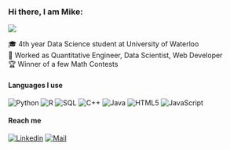 ### Hi there, I am Mike:

![](https://media.giphy.com/media/H1LeNNjn8sxz2sWkxJ/giphy.gif)

🎓 4th year Data Science student at University of Waterloo  
🔖 Worked as Quantitative Engineer, Data Scientist, Web Developer  
🏆 Winner of a few Math Contests  

#### Languages I use

![Python](https://img.shields.io/badge/-Python-000000?style=flat&logo=python)
![R](https://img.shields.io/badge/-R-000000?style=flat&logo=R)
![SQL](https://img.shields.io/badge/-SQL-000000?style=flat&logo=postgresql)
![C++](https://img.shields.io/badge/-C++-000000?style=flat&logo=c%2B%2B)
![Java](https://img.shields.io/badge/-Java-000000?style=flat&logo=java)
![HTML5](https://img.shields.io/badge/-HTML5-000000?style=flat&logo=html5)
![JavaScript](https://img.shields.io/badge/-JavaScript-000000?style=flat&logo=javascript)

#### Reach me  
[![Linkedin](https://img.shields.io/badge/-Mike%20Zhang-blue?style=flat-square&logo=linkedin&logoColor=white&link=https://www.linkedin.com/in/ting-wei-zhang-0979b4136/)](https://www.linkedin.com/in/ting-wei-zhang-0979b4136/)
[![Mail](https://img.shields.io/badge/-tingwei758@hotmail.com-gray?style=flat-square&logo=gmail&logoColor=red)](mailto:tingwei758@hotmail.com)





<!--
**tingwei758/tingwei758** is a ✨ _special_ ✨ repository because its `README.md` (this file) appears on your GitHub profile.

Here are some ideas to get you started:

- 🔭 I’m currently working on ...
- 🌱 I’m currently learning ...
- 👯 I’m looking to collaborate on ...
- 🤔 I’m looking for help with ...
- 💬 Ask me about ...
- 📫 How to reach me: ...
- 😄 Pronouns: ...
- ⚡ Fun fact: ...
-->


<!--

[![Anurag's github stats](https://github-readme-stats.vercel.app/api?username=tingwei758)](https://github.com/anuraghazra/github-readme-stats)

-->
